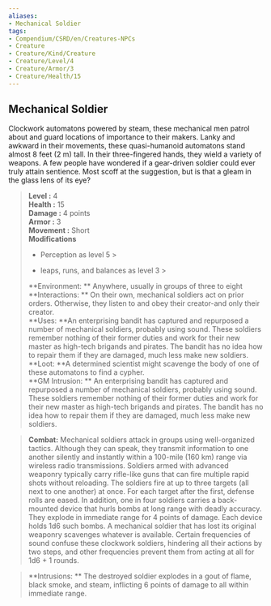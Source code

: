 ```yaml
---
aliases:
- Mechanical Soldier
tags:
- Compendium/CSRD/en/Creatures-NPCs
- Creature
- Creature/Kind/Creature
- Creature/Level/4
- Creature/Armor/3
- Creature/Health/15
---
```


  
## Mechanical Soldier  
Clockwork automatons powered by steam, these mechanical men patrol about and guard locations of importance to their makers. Lanky and awkward in their movements, these quasi-humanoid automatons stand almost 8 feet (2 m) tall. In their three-fingered hands, they wield a variety of weapons.
A few people have wondered if a gear-driven soldier could ever truly attain sentience. Most scoff at the suggestion, but is that a gleam in the glass lens of its eye?  

  
> **Level :** 4  
> **Health :** 15  
> **Damage :** 4 points  
> **Armor :** 3  
> **Movement :** Short  
> **Modifications**  
>- Perception as level 5 >
>  
>- leaps, runs, and balances as level 3 >
>  
> **Environment: ** Anywhere, usually in groups of three to eight  
> **Interactions: ** On their own, mechanical soldiers act on prior orders. Otherwise, they listen to and obey their creator-and only their creator.  
> **Uses: **An enterprising bandit has captured and repurposed a number of mechanical soldiers, probably using sound. These soldiers remember nothing of their former duties and work for their new master as high-tech brigands and pirates. The bandit has no idea how to repair them if they are damaged, much less make new soldiers.  
> **Loot: **A determined scientist might scavenge the body of one of these automatons to find a cypher.  
> **GM Intrusion: ** An enterprising bandit has captured and repurposed a number of mechanical soldiers, probably using sound. These soldiers remember nothing of their former duties and work for their new master as high-tech brigands and pirates. The bandit has no idea how to repair them if they are damaged, much less make new soldiers.  

> **Combat:** 
> Mechanical soldiers attack in groups using well-organized tactics. Although they can speak, they transmit information to one another silently and instantly within a 100-mile (160 km) range via wireless radio transmissions.
Soldiers armed with advanced weaponry typically carry rifle-like guns that can fire multiple rapid shots without reloading. The soldiers fire at up to three targets (all next to one another) at once. For each target after the first, defense rolls are eased.
In addition, one in four soldiers carries a back-mounted device that hurls bombs at long range with deadly accuracy. They explode in immediate range for
4 points of damage. Each device holds 1d6
such bombs.
A mechanical soldier that has lost its original weaponry scavenges whatever is available.
Certain frequencies of sound confuse these clockwork soldiers, hindering all their actions by two steps, and other frequencies prevent them from acting at all for 1d6 + 1 rounds.  
  

> **Intrusions: ** 
> The destroyed soldier explodes in a gout of flame, black smoke, and steam, inflicting 6 points of damage to all within immediate range.  
